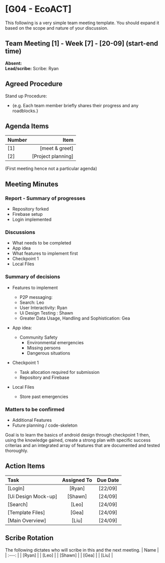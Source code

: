 # [G04 - EcoACT]
This following is a very simple team meeting template. You should expand it based on the scope and nature of your discussion.

## Team Meeting [1] - Week [7] - [20-09] (start-end time)
**Absent:**
<br>
**Lead/scribe:** Scribe: Ryan

## Agreed Procedure
Stand up Procedure: 
- {e.g. Each team member briefly shares their progress and any roadblocks.}


## Agenda Items
| Number   |        Item |
|:---------|------------:|
| [1] | [meet & greet] |
| [2] | [Project planning] |

(First meeting hence not a particular agenda)

## Meeting Minutes

### Report - Summary of progresses
- Repository forked
- Firebase setup
- Login implemented

### Discussions
- What needs to be completed
- App idea
- What features to implement first
- Checkpoint 1
- Local Files


### Summary of decisions
- Features to implement
    - P2P messaging: 
    - Search: Leo
    - User Interactivity: Ryan
    - Ui Design Testing : Shawn
    - Greater Data Usage, Handling and Sophistication: Gea

- App idea:
    - Community Safety
        - Environmental emergencies
        - Missing persons
        - Dangerous situations

- Checkpoint 1 
    - Task allocation required for submission
    - Repository and Firebase

- Local Files
    - Store past emergencies

### Matters to be confirmed
- Additional Features
- Future planning / code-skeleton

Goal is to learn the basics of android design through checkpoint 1 then, using the knowledge gained, create a strong plan with 
specific success criterias and an integrated array of features that are documented and tested thoroughly. 


## Action Items
| Task                                   | Assigned To |  Due Date  |
|:---------------------------------------|:-----------:|:----------:|
| [LogIn]                               |  [Ryan]   | [22/09] |
| [Ui Design Mock-up]                       |  [Shawn]   | [24/09] |
| [Search]                               |  [Leo]   | [24/09] |
| [Template Files]                               |  [Gea]   | [24/09] |
| [Main Overview]                         | [Liu] | [24/09]

## Scribe Rotation
The following dictates who will scribe in this and the next meeting.
| Name |
| :---: |
| [Ryan] |
| [Leo] |
| [Shawn] |
| [Gea] |
| [Liu] |
